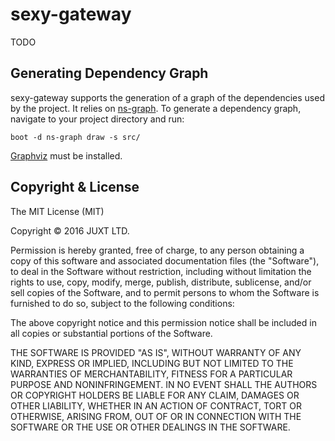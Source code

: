 # sexy-gateway

TODO

## Generating Dependency Graph

sexy-gateway supports the generation of a graph of the dependencies used by the project. It relies on [ns-graph](https://github.com/alexander-yakushev/ns-graph).
To generate a dependency graph, navigate to your project directory and run:
```
boot -d ns-graph draw -s src/
```

[Graphviz](http://www.graphviz.org/) must be installed.

## Copyright & License

The MIT License (MIT)

Copyright © 2016 JUXT LTD.

Permission is hereby granted, free of charge, to any person obtaining a copy of this software and associated documentation files (the "Software"), to deal in the Software without restriction, including without limitation the rights to use, copy, modify, merge, publish, distribute, sublicense, and/or sell copies of the Software, and to permit persons to whom the Software is furnished to do so, subject to the following conditions:

The above copyright notice and this permission notice shall be included in all copies or substantial portions of the Software.

THE SOFTWARE IS PROVIDED "AS IS", WITHOUT WARRANTY OF ANY KIND, EXPRESS OR IMPLIED, INCLUDING BUT NOT LIMITED TO THE WARRANTIES OF MERCHANTABILITY, FITNESS FOR A PARTICULAR PURPOSE AND NONINFRINGEMENT. IN NO EVENT SHALL THE AUTHORS OR COPYRIGHT HOLDERS BE LIABLE FOR ANY CLAIM, DAMAGES OR OTHER LIABILITY, WHETHER IN AN ACTION OF CONTRACT, TORT OR OTHERWISE, ARISING FROM, OUT OF OR IN CONNECTION WITH THE SOFTWARE OR THE USE OR OTHER DEALINGS IN THE SOFTWARE.
